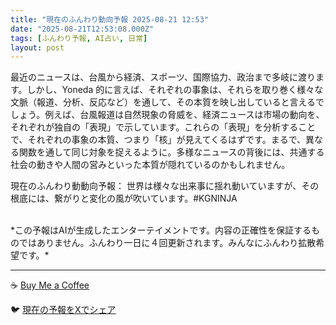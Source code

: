 ```yaml
---
title: "現在のふんわり動向予報 2025-08-21 12:53"
date: "2025-08-21T12:53:08.000Z"
tags: [ふんわり予報, AI占い, 日常]
layout: post
---
```


最近のニュースは、台風から経済、スポーツ、国際協力、政治まで多岐に渡ります。しかし、Yoneda 的に言えば、それぞれの事象は、それらを取り巻く様々な文脈（報道、分析、反応など）を通して、その本質を映し出していると言えるでしょう。例えば、台風報道は自然現象の脅威を、経済ニュースは市場の動向を、それぞれが独自の「表現」で示しています。これらの「表現」を分析することで、それぞれの事象の本質、つまり「核」が見えてくるはずです。まるで、異なる関数を通して同じ対象を捉えるように。多様なニュースの背後には、共通する社会の動きや人間の営みといった本質が隠れているのかもしれません。


現在のふんわり動動向予報：
世界は様々な出来事に揺れ動いていますが、その根底には、繋がりと変化の風が吹いています。#KGNINJA

<br>
*この予報はAIが生成したエンターテイメントです。内容の正確性を保証するものではありません。ふんわり一日に４回更新されます。みんなにふんわり拡散希望です。*

---
☕️ [Buy Me a Coffee](https://www.buymeacoffee.com/kgninja)

🐦 [現在の予報をXでシェア](https://twitter.com/intent/tweet?text=%E7%8F%BE%E5%9C%A8%E3%81%AE%E3%81%B5%E3%82%93%E3%82%8F%E3%82%8A%E4%BA%88%E5%A0%B1%3A%20%E3%80%8C%E6%9C%80%E8%BF%91%E3%81%AE%E3%83%8B%E3%83%A5%E3%83%BC%E3%82%B9%E3%81%AF%E3%80%81%E5%8F%B0%E9%A2%A8%E3%81%8B%E3%82%89%E7%B5%8C%E6%B8%88%E3%80%81%E3%82%B9%E3%83%9D%E3%83%BC%E3%83%84%E3%80%81%E5%9B%BD%E9%9A%9B%E5%8D%94%E5%8A%9B%E3%80%81%E6%94%BF%E6%B2%BB%E3%81%BE%E3%81%A7%E5%A4%9A%E5%B2%90%E3%81%AB%E6%B8%A1%E3%82%8A%E3%81%BE%E3%81%99%E3%80%82%E3%80%8D%23KGNINJA%20%E7%B6%9A%E3%81%8D%E3%81%AF%E3%83%96%E3%83%AD%E3%82%B0%E3%81%A7%EF%BC%81%F0%9F%91%87&url=https%3A%2F%2Fkg-ninja.github.io%2FFunwariyoso%2F)
